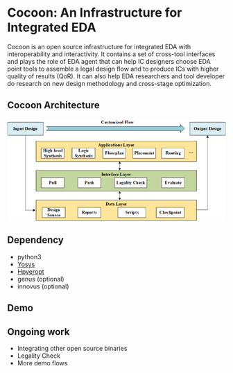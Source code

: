 # Cocoon: An Infrastructure for Integrated EDA
Cocoon is an open source infrastructure for integrated EDA with interoperability and interactivity.
It contains a set of cross-tool interfaces and plays the role of EDA agent that can help IC designers 
choose EDA point tools to assemble a legal design flow and to produce ICs with higher quality of results (QoR).
It can also help EDA researchers and tool developer do research on new design methodology and cross-stage optimization.

## Cocoon Architecture
![avatar](image/arch.png)

## Dependency
 - python3
 - [Yosys](https://github.com/YosysHQ/yosys)
 - [Hpyeropt](https://github.com/hyperopt/hyperopt)
 - genus (optional)
 - innovus (optional)
 
## Demo
 
## Ongoing work
 - Integrating other open source binaries
 - Legality Check
 - More demo flows
